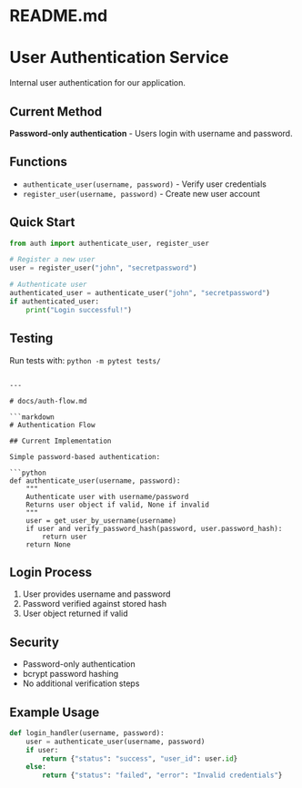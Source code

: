 # README.md

# User Authentication Service

Internal user authentication for our application.

## Current Method
**Password-only authentication** - Users login with username and password.

## Functions
- `authenticate_user(username, password)` - Verify user credentials
- `register_user(username, password)` - Create new user account

## Quick Start
```python
from auth import authenticate_user, register_user

# Register a new user
user = register_user("john", "secretpassword")

# Authenticate user
authenticated_user = authenticate_user("john", "secretpassword")
if authenticated_user:
    print("Login successful!")
```

## Testing
Run tests with: `python -m pytest tests/`
```

---

# docs/auth-flow.md

```markdown
# Authentication Flow

## Current Implementation

Simple password-based authentication:

```python
def authenticate_user(username, password):
    """
    Authenticate user with username/password
    Returns user object if valid, None if invalid
    """
    user = get_user_by_username(username)
    if user and verify_password_hash(password, user.password_hash):
        return user
    return None
```

## Login Process
1. User provides username and password
2. Password verified against stored hash
3. User object returned if valid

## Security
- Password-only authentication
- bcrypt password hashing
- No additional verification steps

## Example Usage
```python
def login_handler(username, password):
    user = authenticate_user(username, password)
    if user:
        return {"status": "success", "user_id": user.id}
    else:
        return {"status": "failed", "error": "Invalid credentials"}
```